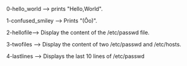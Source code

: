 0-hello_world --> prints "Hello,World".

1-confused_smiley --> Prints "(Ôo)".

2-hellofile--> Display the content of the /etc/passwd file.

3-twofiles --> Display the content of two /etc/passwd and /etc/hosts.

4-lastlines --> Displays the last 10 lines of /etc/passwd


